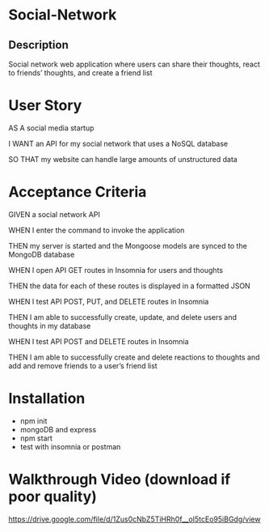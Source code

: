 # Social-Network

## Description 
Social network web application where users can share their thoughts, react to friends’ thoughts, and create a friend list

# User Story
AS A social media startup

I WANT an API for my social network that uses a NoSQL database

SO THAT my website can handle large amounts of unstructured data

# Acceptance Criteria
GIVEN a social network API

WHEN I enter the command to invoke the application

THEN my server is started and the Mongoose models are synced to the MongoDB database

WHEN I open API GET routes in Insomnia for users and thoughts

THEN the data for each of these routes is displayed in a formatted JSON

WHEN I test API POST, PUT, and DELETE routes in Insomnia

THEN I am able to successfully create, update, and delete users and thoughts in my database

WHEN I test API POST and DELETE routes in Insomnia

THEN I am able to successfully create and delete reactions to thoughts and add and remove friends to a user’s friend list


# Installation

- npm init
- mongoDB and express 
- npm start
- test with insomnia or postman

# Walkthrough Video (download if poor quality)
https://drive.google.com/file/d/1Zus0cNbZ5TiHRh0f__oI5tcEo95iBGdg/view